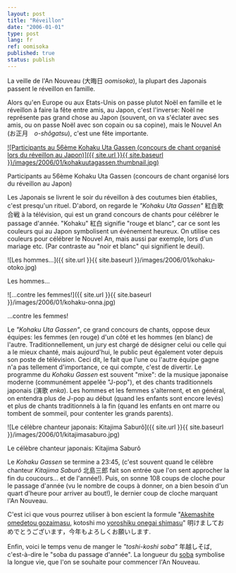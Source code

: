 ```yaml
---
layout: post
title: "Réveillon"
date: "2006-01-01"
type: post
lang: fr
ref: oomisoka
published: true
status: publish
---
```




La veille de l'An Nouveau (大晦日 _oomisoka_), la plupart des Japonais passent le réveillon en famille.

 

Alors qu'en Europe ou aux Etats-Unis on passe plutot Noël en famille et le réveillon à faire la fête entre amis, au Japon, c'est l'inverse: Noël ne représente pas grand chose au Japon (souvent, on va s'éclater avec ses amis, ou on passe Noël avec son copain ou sa copine), mais le Nouvel An (お正月　_o-shôgatsu_), c'est une fête importante.

[![Participants au 56ème Kohaku Uta Gassen (concours de chant organisé lors du réveillon au Japon)]({{ site.url }}{{ site.baseurl }}/images/2006/01/kohakuutagassen.thumbnail.jpg)](http://www.japonophile.com/wp-content/uploads/2004-2006/kohakuutagassen.jpg "Participants au 56ème Kohaku Uta Gassen (concours de chant organisé lors du réveillon au Japon)")

Participants au 56ème Kohaku Uta Gassen (concours de chant organisé lors du réveillon au Japon)

Les Japonais se livrent le soir du réveillon à des coutumes bien établies, c'est presqu'un rituel. D'abord, on regarde le _"Kohaku Uta Gassen"_ 紅白歌合戦 à la télévision, qui est un grand concours de chants pour célébrer le passage d'année. "Kohaku" 紅白 signifie "rouge et blanc", car ce sont les couleurs qui au Japon symbolisent un événement heureux. On utilise ces couleurs pour célébrer le Nouvel An, mais aussi par exemple, lors d'un mariage etc. (Par contraste au "noir et blanc" qui signifient le deuil).

![Les hommes...]({{ site.url }}{{ site.baseurl }}/images/2006/01/kohaku-otoko.jpg)

Les hommes...

![...contre les femmes!]({{ site.url }}{{ site.baseurl }}/images/2006/01/kohaku-onna.jpg)

...contre les femmes!

Le _"Kohaku Uta Gassen"_, ce grand concours de chants, oppose deux équipes: les femmes (en rouge) d'un côté et les hommes (en blanc) de l'autre. Traditionnellement, un jury est chargé de désigner celui ou celle qui a le mieux chanté, mais aujourd'hui, le public peut également voter depuis son poste de télévision. Ceci dit, le fait que l'une ou l'autre équipe gagne n'a pas tellement d'importance, ce qui compte, c'est de divertir. Le programme du _Kohaku Gassen_ est souvent "mixe": de la musique japonaise moderne (communément appelée "J-pop"), et des chants traditionnels japonais (演歌 _enka_). Les hommes et les femmes s'alternent, et en général, on entendra plus de J-pop au début (quand les enfants sont encore levés) et plus de chants traditionnels à la fin (quand les enfants en ont marre ou tombent de sommeil, pour contenter les grands parents).

![Le célèbre chanteur japonais: Kitajima Saburô]({{ site.url }}{{ site.baseurl }}/images/2006/01/kitajimasaburo.jpg)

Le célèbre chanteur japonais: Kitajima Saburô

Le _Kohaku Gassen_ se termine a 23:45, (c'est souvent quand le célèbre chanteur _Kitajima Saburô_ 北島三郎 fait son entrée que l'on sent approcher la fin du coucours... et de l'année!). Puis, on sonne 108 coups de cloche pour le passage d'année (vu le nombre de coups à donner, on a bien besoin d'un quart d'heure pour arriver au bout!), le dernier coup de cloche marquant l'An Nouveau.

C'est ici que vous pourrez utiliser à bon escient la formule "[Akemashite omedetou gozaimasu](http://www.japonophile.com/article_nengajo_fr.html), kotoshi mo [yoroshiku onegai shimasu](http://www.japonophile.com/article_yoroshiku_fr.html)" 明けましておめでとうございます，今年もよろしくお願いします.

Enfin, voici le temps venu de manger le _"toshi-koshi soba"_ 年越しそば, c'est-à-dire le "soba du passage d'année". La longueur du [soba](http://www.japonophile.com/article_soba_fr.html) symbolise la longue vie, que l'on se souhaite pour commencer l'An Nouveau.


